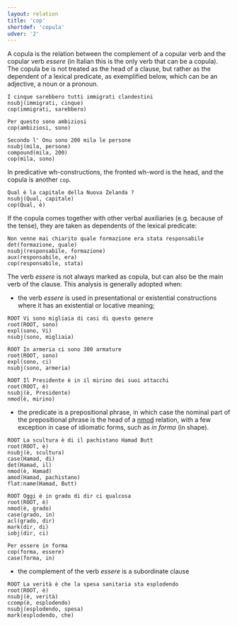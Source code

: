 ```yaml
---
layout: relation
title: 'cop'
shortdef: 'copula'
udver: '2'
---
```


A copula is the relation between the complement of a copular verb and the copular verb *essere* (in Italian this is the only verb that can be a copula). The copula be is not treated as the head of a clause, but rather as the dependent of a lexical predicate, as exemplified below, which can be an adjective, a noun or a pronoun. 

~~~ sdparse
I cinque sarebbero tutti immigrati clandestini
nsubj(immigrati, cinque)
cop(immigrati, sarebbero)
~~~
~~~ sdparse
Per questo sono ambiziosi
cop(ambiziosi, sono)
~~~
~~~ sdparse
Secondo l' Onu sono 200 mila le persone
nsubj(mila, persone)
compound(mila, 200)
cop(mila, sono)
~~~

In predicative wh-constructions, the fronted wh-word is the head, and the copula is another <code>cop</code>.

~~~ sdparse
Qual è la capitale della Nuova Zelanda ?
nsubj(Qual, capitale)
cop(Qual, è)
~~~

If the copula comes together with other verbal auxiliaries (e.g. because of the tense), they are taken as dependents of the lexical predicate:

~~~ sdparse
Non venne mai chiarito quale formazione era stata responsabile
det(formazione, quale)
nsubj(responsabile, formazione)
aux(responsabile, era)
cop(responsabile, stata)
~~~

The verb *essere* is not always marked as copula, but can also be the main verb of the clause. This analysis is generally adopted when:

* the verb *essere* is used in presentational or existential constructions where it has an existential or locative meaning;

~~~ sdparse
ROOT Vi sono migliaia di casi di questo genere
root(ROOT, sono)
expl(sono, Vi)
nsubj(sono, migliaia)
~~~
~~~ sdparse
ROOT In armeria ci sono 300 armature
root(ROOT, sono)
expl(sono, ci)
nsubj(sono, armeria)
~~~
~~~ sdparse
ROOT Il Presidente è in il mirino dei suoi attacchi
root(ROOT, è)
nsubj(è, Presidente)
nmod(è, mirino)
~~~

* the predicate is a prepositional phrase, in which case the nominal part of the prepositional phrase is the head of a [nmod]() relation, with a few exception in case of idiomatic forms, such as *in forma* (in shape).

~~~ sdparse
ROOT La scultura è di il pachistano Hamad Butt
root(ROOT, è)
nsubj(è, scultura)
case(Hamad, di)
det(Hamad, il)
nmod(è, Hamad)
amod(Hamad, pachistano)
flat:name(Hamad, Butt)
~~~
~~~ sdparse
ROOT Oggi è in grado di dir ci qualcosa
root(ROOT, è)
nmod(è, grado)
case(grado, in)
acl(grado, dir)
mark(dir, di)
iobj(dir, ci)
~~~
~~~ sdparse
Per essere in forma
cop(forma, essere)
case(forma, in)
~~~

* the complement of the verb *essere* is a subordinate clause

~~~ sdparse
ROOT La verità è che la spesa sanitaria sta esplodendo
root(ROOT, è)
nsubj(è, verità)
ccomp(è, esplodendo)
nsubj(esplodendo, spesa)
mark(esplodendo, che)
~~~
<!-- Interlanguage links updated St lis 3 20:58:47 CET 2021 -->
